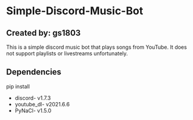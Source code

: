 # Simple-Discord-Music-Bot
## Created by: gs1803
This is a simple discord music bot that plays songs from YouTube. It does not support playlists or livestreams unfortunately.

## Dependencies
pip install
* discord- v1.7.3
* youtube_dl- v2021.6.6
* PyNaCl- v1.5.0
